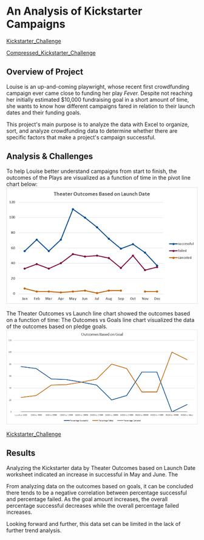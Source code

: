 # **An Analysis of Kickstarter Campaigns**

[Kickstarter_Challenge](https://github.com/vzhang90/Kickstarter_Analysis/blob/main/Kickstarter_Challenge.xlsx)

[Compressed_Kickstarter_Challenge](https://github.com/vzhang90/Kickstarter_Analysis/blob/main/Kickstarter_Challenge.zip)

## Overview of Project

Louise is an up-and-coming playwright, whose recent first crowdfunding campaign ever came close to funding her play *Fever.* Despite not reaching her initially estimated $10,000 fundraising goal in a short amount of time, she wants to know how different campaigns fared in relation to their launch dates and their funding goals. 

This project's main purpose is to analyze the data with Excel to organize, sort, and analyze crowdfunding data to determine whether there are specific factors that make a project's campaign successful.

## Analysis & Challenges
To help Louise better understand campaigns from start to finish, the outcomes of the Plays are visualized as a function of time in the pivot line chart below:
![Theater_Outcomes_vs_Launch](https://github.com/vzhang90/Kickstarter_Analysis/blob/main/Theater_Outcomes_vs_Launch.png)

The Theater Outcomes vs Launch line chart showed the outcomes based on a function of time:
The Outcomes vs Goals line chart visualized the data of the outcomes based on pledge goals.
![Outcomes_vs_Goals](https://github.com/vzhang90/Kickstarter_Analysis/blob/main/Outcomes_vs_Goals.png)


[Kickstarter_Challenge](https://github.com/vzhang90/Kickstarter_Analysis/blob/main/Kickstarter_Challenge.xlsx)

## Results

Analyzing the Kickstarter data by Theater Outcomes based on Launch Date worksheet indicated an increase in successful in May and June. The 

From analyzing data on the outcomes based on goals, it can be concluded there tends to be a negative correlation between percentage successful and percentage failed. As the goal amount increases, the overall percentage successful decreases while the overall percentage failed increases.

Looking forward and further, this data set can be limited in the lack of further trend analysis.

